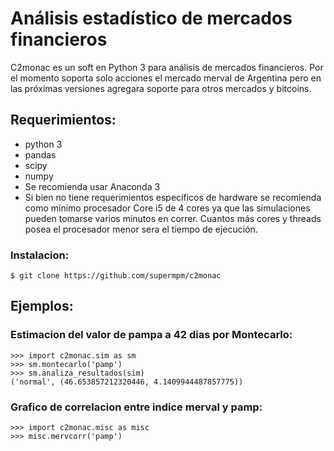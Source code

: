 # Análisis estadístico de mercados financieros

C2monac es un soft en Python 3 para análisis de mercados financieros. Por el momento soporta solo acciones el mercado merval de Argentina pero en las próximas versiones agregara soporte para otros mercados y bitcoins.

## Requerimientos:

- python 3
- pandas
- scipy
- numpy
- Se recomienda usar Anaconda 3
- Si bien no tiene requerimientos específicos de hardware se recomienda como mínimo procesador Core i5 de 4 cores ya que las simulaciones pueden tomarse varios minutos en correr. Cuantos más cores y threads posea el procesador menor sera el tiempo de ejecución.



### Instalacion:

```
$ git clone https://github.com/supermpm/c2monac
```

## Ejemplos:

### Estimacion del valor de pampa a 42 dias por Montecarlo:

```
>>> import c2monac.sim as sm
>>> sm.montecarlo('pamp')
>>> sm.analiza_resultados(sim)
('normal', (46.653857212320446, 4.1409944487857775))
```

### Grafico de correlacion entre indice merval y pamp:

```
>>> import c2monac.misc as misc
>>> misc.mervcorr('pamp')
```


